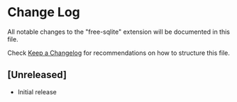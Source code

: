 # Change Log

All notable changes to the "free-sqlite" extension will be documented in this file.

Check [Keep a Changelog](http://keepachangelog.com/) for recommendations on how to structure this file.

## [Unreleased]

- Initial release